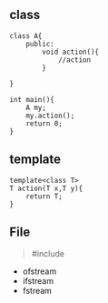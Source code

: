 
class
---
```
class A{
    public:
        void action(){
            //action
        }

}

int main(){
    A my;
    my.action();
    return 0;
}
```


template
---
```
template<class T>
T action(T x,T y){
    return T;
}
```


File
---

> #include <fstream> 


* ofstream
* ifstream
* fstream


